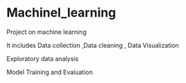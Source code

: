 # Machinel_learning
Project on machine learning

It includes Data collection ,Data cleaning , Data Visualization

Exploratory data analysis

Model Training and Evaluation
